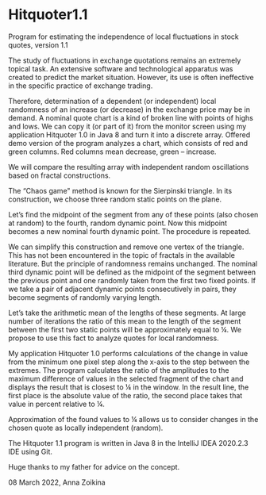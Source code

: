 # Hitquoter1.1
Program for estimating the independence of local fluctuations in stock quotes, version 1.1

The study of fluctuations in exchange quotations remains an extremely topical task. An extensive software and technological apparatus was created to predict the market situation. However, its use is often ineffective in the specific practice of exchange trading. 

Therefore, determination of a dependent (or independent) local randomness of an increase (or decrease) in the exchange price may be in demand. A nominal quote chart is a kind of broken line with points of highs and lows. We can copy it (or part of it) from the monitor screen using my application Hitquoter 1.0 in Java 8 and turn it into a discrete array. Offered demo version of the program analyzes a chart, which consists of red and green columns. Red columns mean decrease, green – increase.

We will compare the resulting array with independent random oscillations based on fractal constructions. 

The “Chaos game" method is known for the Sierpinski triangle. In its construction, we choose three random static points on the plane. 

Let’s find the midpoint of the segment from any of these points (also chosen at random) to the fourth, random dynamic point. Now this midpoint becomes a new nominal fourth dynamic point. The procedure is repeated.

We can simplify this construction and remove one vertex of the triangle. This has not been encountered in the topic of fractals in the available literature. But the principle of randomness remains unchanged. The nominal third dynamic point will be defined as the midpoint of the segment between the previous point and one randomly taken from the first two fixed points. If we take a pair of adjacent dynamic points consecutively in pairs, they become segments of randomly varying length. 

Let’s take the arithmetic mean of the lengths of these segments. At large number of iterations the ratio of this mean to the length of the segment between the first two static points will be approximately equal to ¼. We propose to use this fact to analyze quotes for local randomness.

My application Hitquoter 1.0 performs calculations of the change in value from the minimum one pixel step along the x-axis to the step between the extremes. The program calculates the ratio of the amplitudes to the maximum difference of values in the selected fragment of the chart and displays the result that is closest to ¼ in the window. In the result line, the first place is the absolute value of the ratio, the second place takes that value in percent relative to ¼.

Approximation of the found values to ¼ allows us to consider changes in the chosen quote as locally independent (random).

The Hitquoter 1.1 program is written in Java 8 in the IntelliJ IDEA 2020.2.3 IDE using Git.

Huge thanks to my father for advice on the concept.

08 March 2022, Anna Zoikina
